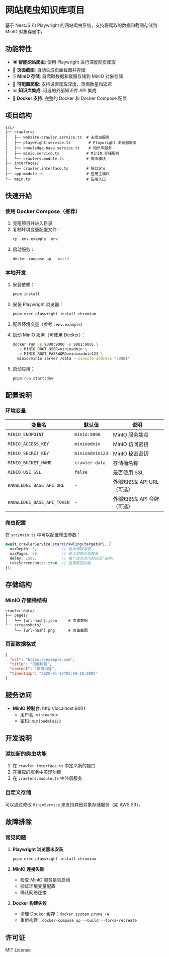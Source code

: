# 网站爬虫知识库项目

基于 NestJS 和 Playwright 的网站爬虫系统，支持将爬取的数据和截图存储到 MinIO 对象存储中。

## 功能特性

- 🕷️ **智能网站爬虫**: 使用 Playwright 进行深度网页爬取
- 📸 **页面截图**: 自动生成页面截图并存储
- 🗄️ **MinIO 存储**: 将爬取数据和截图存储到 MinIO 对象存储
- 🔄 **可配置爬取**: 支持设置爬取深度、页面数量和延迟
- 📊 **知识库集成**: 可选的外部知识库 API 集成
- 🐳 **Docker 支持**: 完整的 Docker 和 Docker Compose 配置

## 项目结构

```
src/
├── crawlers/
│   ├── website-crawler.service.ts  # 主爬虫服务
│   ├── playwright.service.ts        # Playwright 浏览器服务
│   ├── knowledge-base.service.ts    # 知识库服务
│   ├── minio.service.ts            # MinIO 存储服务
│   └── crawlers.module.ts          # 爬虫模块
├── interfaces/
│   └── crawler.interface.ts        # 接口定义
├── app.module.ts                   # 应用主模块
└── main.ts                         # 应用入口
```

## 快速开始

### 使用 Docker Compose（推荐）

1. 克隆项目并进入目录
2. 复制环境变量配置文件：
   ```bash
   cp .env.example .env
   ```
3. 启动服务：
   ```bash
   docker-compose up --build
   ```

### 本地开发

1. 安装依赖：
   ```bash
   pnpm install
   ```

2. 安装 Playwright 浏览器：
   ```bash
   pnpm exec playwright install chromium
   ```

3. 配置环境变量（参考 `.env.example`）

4. 启动 MinIO 服务（可使用 Docker）：
   ```bash
   docker run -p 9000:9000 -p 9001:9001 \
     -e MINIO_ROOT_USER=minioadmin \
     -e MINIO_ROOT_PASSWORD=minioadmin123 \
     minio/minio server /data --console-address ":9001"
   ```

5. 启动应用：
   ```bash
   pnpm run start:dev
   ```

## 配置说明

### 环境变量

| 变量名 | 默认值 | 说明 |
|--------|--------|------|
| `MINIO_ENDPOINT` | `minio:9000` | MinIO 服务端点 |
| `MINIO_ACCESS_KEY` | `minioadmin` | MinIO 访问密钥 |
| `MINIO_SECRET_KEY` | `minioadmin123` | MinIO 秘密密钥 |
| `MINIO_BUCKET_NAME` | `crawler-data` | 存储桶名称 |
| `MINIO_USE_SSL` | `false` | 是否使用 SSL |
| `KNOWLEDGE_BASE_API_URL` | - | 外部知识库 API URL（可选） |
| `KNOWLEDGE_BASE_API_TOKEN` | - | 外部知识库 API 令牌（可选） |

### 爬虫配置

在 `src/main.ts` 中可以配置爬虫参数：

```typescript
await crawlerService.startCrawling(targetUrl, {
  maxDepth: 3,           // 最大爬取深度
  maxPages: 50,          // 最大爬取页面数量
  delay: 1500,           // 每个请求之间的延迟(毫秒)
  takeScreenshots: true  // 启用截图功能
});
```

## 存储结构

### MinIO 存储桶结构

```
crawler-data/
├── pages/
│   └── {url-hash}.json     # 页面数据
└── screenshots/
    └── {url-hash}.png      # 页面截图
```

### 页面数据格式

```json
{
  "url": "https://example.com",
  "title": "页面标题",
  "content": "页面内容",
  "timestamp": "2025-01-13T02:59:18.000Z"
}
```

## 服务访问

- **MinIO 控制台**: http://localhost:9001
  - 用户名: `minioadmin`
  - 密码: `minioadmin123`

## 开发说明

### 添加新的爬虫功能

1. 在 `crawler.interface.ts` 中定义新的接口
2. 在相应的服务中实现功能
3. 在 `crawlers.module.ts` 中注册服务

### 自定义存储

可以通过修改 `MinioService` 来支持其他对象存储服务（如 AWS S3）。

## 故障排除

### 常见问题

1. **Playwright 浏览器未安装**
   ```bash
   pnpm exec playwright install chromium
   ```

2. **MinIO 连接失败**
   - 检查 MinIO 服务是否启动
   - 验证环境变量配置
   - 确认网络连接

3. **Docker 构建失败**
   - 清理 Docker 缓存：`docker system prune -a`
   - 重新构建：`docker-compose up --build --force-recreate`

## 许可证

MIT License